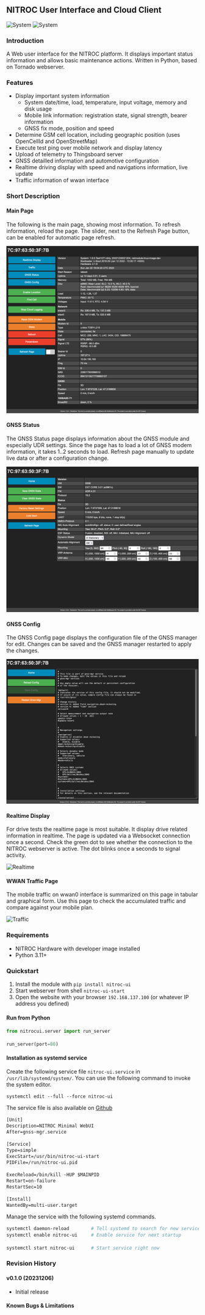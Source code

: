 ## NITROC User Interface and Cloud Client

![System](https://img.shields.io/badge/system-VCU%20Pro-blue)
![System](https://img.shields.io/badge/system-NG800-blue)


### Introduction

A Web user interface for the NITROC platform. It displays important status information and allows basic maintenance actions. Written in Python, based on Tornado webserver.


### Features

* Display important system information
  * System date/time, load, temperature, input voltage, memory and disk usage
  * Mobile link information: registration state, signal strength, bearer information
  * GNSS fix mode, position and speed
* Determine GSM cell location, including geographic position (uses OpenCellId and OpenStreetMap)
* Execute test ping over mobile network and display latency
* Upload of telemetry to Thingsboard server
* GNSS detailled information and automotive configuration
* Realtime driving display with speed and navigations information, live update
* Traffic information of wwan interface


### Short Description

#### Main Page

The following is the main page, showing most information. To refresh information, reload the page. The slider, next to the Refresh Page button, can be enabled for automatic page refresh.

![Info](https://github.com/renestraub/nitroc-ui/raw/master/preview/info.png)


#### GNSS Status

The GNSS Status page displays information about the GNSS module and especially UDR settings. Since the page has to load a lot of GNSS modem information, it takes 1..2 seconds to load. Refresh page manually to update live data or after a configuration change.

![Gnss](https://github.com/renestraub/nitroc-ui/raw/master/preview/gnss.png)


#### GNSS Config

The GNSS Config page displays the configuration file of the GNSS manager for edit. Changes can be saved and the GNSS manager restarted to apply the changes.

![GnssConfig](https://github.com/renestraub/nitroc-ui/raw/master/preview/gnss-config.png)


#### Realtime Display

For drive tests the realtime page is most suitable. It display drive related information in realtime. The page is updated via a Websocket connection once a second. Check the green dot to see whether the connection to the NITROC webserver is active. The dot blinks once a seconds to signal activity.

![Realtime](https://github.com/renestraub/nitroc/raw/master/preview/realtime.png)


#### WWAN Traffic Page

The mobile traffic on wwan0 interface is summarized on this page in tabular and graphical form. Use this page to check the accumulated traffic and compare against your mobile plan.

![Traffic](https://github.com/renestraub/nitroc/raw/master/preview/traffic.png)



### Requirements

* NITROC Hardware with developer image installed
* Python 3.11+


### Quickstart

1. Install the module with `pip install nitroc-ui`
1. Start webserver from shell `nitroc-ui-start`
1. Open the website with your browser `192.168.137.100` (or whatever IP address you defined)


#### Run from Python

```python
from nitrocui.server import run_server

run_server(port=80)
```


#### Installation as systemd service

Create the following service file ```nitroc-ui.service``` in ```/usr/lib/systemd/system/```.  You can use the following command to invoke the system editor.

```
systemctl edit --full --force nitroc-ui
```


The service file is also available on [Github](https://github.com/renestraub/nitroc-ui/blob/master/nitroc-ui.service)


```
[Unit]
Description=NITROC Minimal WebUI
After=gnss-mgr.service

[Service]
Type=simple
ExecStart=/usr/bin/nitroc-ui-start
PIDFile=/run/nitroc-ui.pid
 
ExecReload=/bin/kill -HUP $MAINPID
Restart=on-failure
RestartSec=10
 
[Install]
WantedBy=multi-user.target
```


Manage the service with the following systemd commands.

```bash
systemctl daemon-reload        # Tell systemd to search for new services
systemctl enable nitroc-ui     # Enable service for next startup

systemctl start nitroc-ui      # Start service right now
```


### Revision History


#### v0.1.0 (20231206)

- Initial release


#### Known Bugs & Limitations

